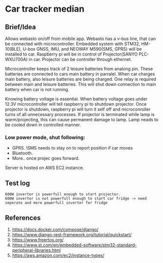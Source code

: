 # Car tracker median
## Brief/Idea
Allows webasto on/off from mobile app. Webasto has a v-bus line, that can be connected with microcontroller.
Embedded system with STM32, HM-10(BLE), U-box GNSS, IMU, and NEOWAY M590(SMS, GPRS) will be installed to car.
Raspberry pi will be in control of Projector(SANYO PLC-WXU700A) in car. Projector can be controller through ethernet.

Microcontroller keeps track of 2 leisure batteries from analong pin. These batteries are connected to cars main battery in parralel. 
When car charges main battery, also leisure batteries are being charged. One relay is required between main and leisure batteries.
This will shut down connection to main battery when car is not running.

Knowing battery voltage is essential. When battery voltage goes under 12.3V microcontroller will tell raspberry pi to shutdown projector. Once projector is shutdown, raspberry pi will turn it self off and microconroller turns of all unnecessary processes. If projector is terminated while lamp is warm/projecting, this can cause permanent damage to lamp. Lamp neads to be cooled down in controlled manner.

### Low power mode, shut following:
- GPRS. !SMS needs to stay on to report position if car moves
- Bluetooth.
- More.. once projec goes forward.

Server is hosted on AWS EC2 instance.

## Test log
    600W inverter is powerfull enough to start projector.
    600W inverter is not powerfull enough to start car fridge -> need seperate and more powerfull inverter for fridge

## References
1. https://docs.docker.com/compose/django/
2. https://www.django-rest-framework.org/tutorial/quickstart/
3. https://www.freertos.org/
4. https://www.st.com/en/embedded-software/stm32-standard-peripheral-libraries.html
5. https://aws.amazon.com/ec2/instance-types/
